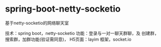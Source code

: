 # spring-boot-netty-socketio
基于netty-socketio的网络聊天室

技术：spring boot，netty-socketio
功能：登录与一对一聊天群聊，及 创建群，搜索群，加群功能(验证需同意)，
H5页面：layim 框架，socket.io 
